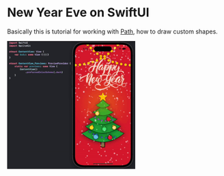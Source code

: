 # New Year Eve on SwiftUI

Basically this is tutorial for working with [Path](https://developer.apple.com/documentation/swiftui/path), how to draw custom shapes.

  <p align="left">
  <img src="demo/christmas_eve.gif" alt="" height="300" width="300">
  </p>
